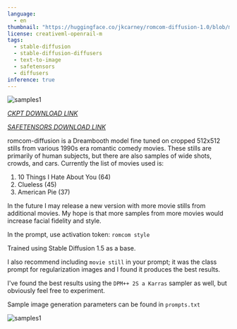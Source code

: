 ```yaml
---
language:
  - en
thumbnail: "https://huggingface.co/jkcarney/romcom-diffusion-1.0/blob/main/samples1.png"
license: creativeml-openrail-m
tags:
  - stable-diffusion
  - stable-diffusion-diffusers
  - text-to-image
  - safetensors
  - diffusers
inference: true
---
```


![samples1](./samples1.png)

[*CKPT DOWNLOAD LINK*](https://huggingface.co/jkcarney/romcom-diffusion-1.0/blob/main/romcom-diffusion-1.0.ckpt)

[*SAFETENSORS DOWNLOAD LINK*](https://huggingface.co/jkcarney/romcom-diffusion-1.0/blob/main/romcom-diffusion-1.0.safetensors)

romcom-diffusion is a Dreambooth model fine tuned on cropped 512x512 stills from various 1990s era romantic comedy movies. These stills are primarily of human subjects, but there are also samples of wide shots, crowds, and cars. Currently the list of movies used is:

1. 10 Things I Hate About You (64)
2. Clueless (45)
3. American Pie (37)

In the future I may release a new version with more movie stills from additional movies. My hope is that more samples from more movies would increase facial fidelity and style.

In the prompt, use activation token: `romcom style`

Trained using Stable Diffusion 1.5 as a base.

I also recommend including `movie still` in your prompt; it was the class prompt for regularization images and I found it produces the best results. 

I've found the best results using the `DPM++ 2S a Karras` sampler as well, but obviously feel free to experiment. 

Sample image generation parameters can be found in `prompts.txt`


![samples1](./samples2.png)